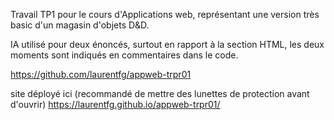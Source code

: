Travail TP1 pour le cours d'Applications web, représentant une version très basic d'un magasin d'objets D&D.

IA utilisé pour deux énoncés, surtout en rapport à la section HTML, les deux moments sont indiqués en commentaires dans le code.

https://github.com/laurentfg/appweb-trpr01

site déployé ici (recommandé de mettre des lunettes de protection avant d'ouvrir)
https://laurentfg.github.io/appweb-trpr01/
